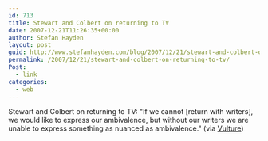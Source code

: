 ```yaml
---
id: 713
title: Stewart and Colbert on returning to TV
date: 2007-12-21T11:26:35+00:00
author: Stefan Hayden
layout: post
guid: http://www.stefanhayden.com/blog/2007/12/21/stewart-and-colbert-on-returning-to-tv/
permalink: /2007/12/21/stewart-and-colbert-on-returning-to-tv/
Post:
  - link
categories:
  - web
---
```

Stewart and Colbert on returning to TV: "If we cannot [return with writers], we would like to express our ambivalence, but without our writers we are unable to express something as nuanced as ambivalence." (via <a href="http://nymag.com/daily/entertainment/">Vulture</a>)
